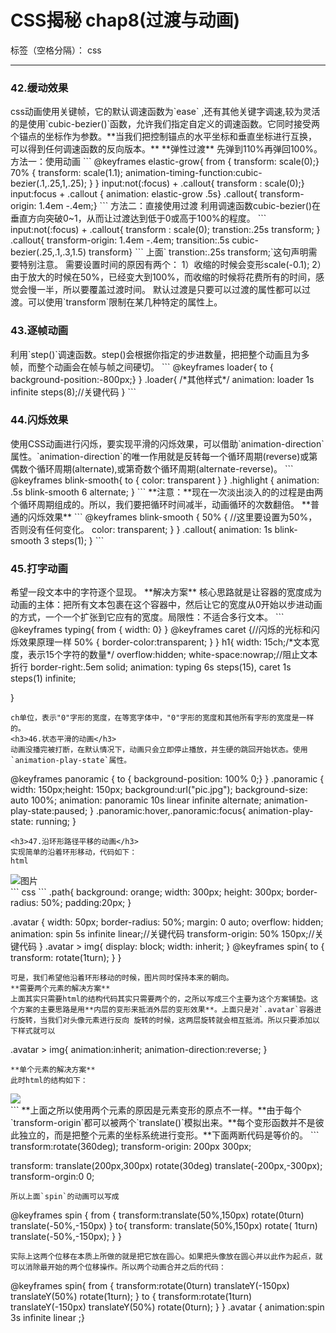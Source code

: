 ﻿# CSS揭秘 chap8(过渡与动画)

标签（空格分隔）： css

---

<h3>42.缓动效果</h3>
css动画使用关键帧，它的默认调速函数为`ease` ,还有其他关键字调速,较为灵活的是使用`cubic-bezier()`函数，允许我们指定自定义的调速函数。它同时接受两个锚点的坐标作为参数。**当我们把控制锚点的水平坐标和垂直坐标进行互换，可以得到任何调速函数的反向版本。**
**弹性过渡**
先弹到110%再弹回100%。
方法一：使用动画
```
@keyframes elastic-grow{
  from { transform: scale(0);}
  70% {
    transform: scale(1.1);
    animation-timing-function:cubic-bezier(.1,.25,1,.25);
  }
}
input:not(:focus) + .callout{ transform : scale(0);}
input:focus + .callout { animation: elastic-grow .5s}
.callout{ transform-origin: 1.4em -.4em;}
```
方法二：直接使用过渡
利用调速函数cubic-bezier()在垂直方向突破0~1，从而让过渡达到低于0或高于100%的程度。
```
input:not(:focus) + .callout{
  transform : scale(0);
  transtion:.25s transform;
  }
.callout{ 
  transform-origin: 1.4em -.4em;
  transition:.5s cubic-bezier(.25,.1,.3,1.5) transform}
```
上面` transtion:.25s transform;`这句声明需要特别注意。
需要设置时间的原因有两个：
1）收缩的时候会变形scale(-0.1);
2）由于放大的时候在50%，已经变大到100%，而收缩的时候将花费所有的时间，感觉会慢一半，所以要覆盖过渡时间。
默认过渡是只要可以过渡的属性都可以过渡。可以使用`transform`限制在某几种特定的属性上。
<h3>43.逐帧动画</h3>
利用`step()`调速函数。step()会根据你指定的步进数量，把把整个动画且为多帧，而整个动画会在帧与帧之间硬切。
```
@keyframes loader{
  to { background-position:-800px;}
}
.loader{
/*其他样式*/
animation: loader 1s infinite steps(8);//关键代码
}
```
<h3>44.闪烁效果</h3>
使用CSS动画进行闪烁，要实现平滑的闪烁效果，可以借助`animation-direction`属性。`animation-direction`的唯一作用就是反转每一个循环周期(reverse)或第偶数个循环周期(alternate),或第奇数个循环周期(alternate-reverse)。
```
@keyframes blink-smooth{ to { color: transparent } }
.highlight {
  animation: .5s blink-smooth 6 alternate;
}
```
**注意：**现在一次淡出淡入的的过程是由两个循环周期组成的。所以，我们要把循环时间减半，动画循环的次数翻倍。
**普通的闪烁效果**
```
    @keyframes blink-smooth {
      50%  {      //这里要设置为50%，否则没有任何变化。
                color: transparent;
        }
    }
    .callout{
        animation: 1s blink-smooth 3 steps(1);
    }
```
<h3>45.打字动画</h3>
希望一段文本中的字符逐个显现。
**解决方案**
核心思路就是让容器的宽度成为动画的主体：把所有文本包裹在这个容器中，然后让它的宽度从0开始以步进动画的方式，一个一个扩张到它应有的宽度。局限性：不适合多行文本。
```
@keyframes typing{
    from { width: 0}
}
@keyframes caret {//闪烁的光标和闪烁效果原理一样
    50% { border-color:transparent; }
}
h1{
    width: 15ch;/*文本宽度，表示15个字符的数量*/
    overflow:hidden;
    white-space:nowrap;//阻止文本折行
    border-right:.5em solid;
    animation: typing 6s steps(15),
               caret 1s steps(1) infinite;
    
    
}
```
ch单位，表示"0"字形的宽度，在等宽字体中，"0"字形的宽度和其他所有字形的宽度是一样的。
<h3>46.状态平滑的动画</h3>
动画没播完被打断，在默认情况下，动画只会立即停止播放，并生硬的跳回开始状态。使用`animation-play-state`属性。
```
@keyframes panoramic {
    to { background-position: 100% 0;}
}
.panoramic {
    width: 150px;height: 150px;
    background:url("pic.jpg");
    background-size: auto 100%;
    animation: panoramic 10s linear infinite  alternate;
    animation-play-state:paused;
}
.panoramic:hover,.panoramic:focus{
   animation-play-state: running;
}
```
<h3>47.沿环形路径平移的动画</h3>
实现简单的沿着环形移动，代码如下：
html
```
  <div class="path">
          <div class="avatar">
                  <img src="pic.jpg" alt="图片">
          </div>
  </div>
```
css
```
.path{
        background: orange;
        width: 300px;
        height: 300px;
        border-radius: 50%;
        padding:20px;
}

.avatar {
        width: 50px;
        border-radius: 50%;
        margin: 0 auto;
        overflow: hidden;
        animation: spin 5s  infinite linear;//关键代码
        transform-origin: 50% 150px;//关键代码
}
.avatar > img{
        display: block;
        width: inherit;
}
@keyframes spin{
        to { transform: rotate(1turn); }
}
```
可是，我们希望他沿着环形移动的时候，图片同时保持本来的朝向。
**需要两个元素的解决方案**
上面其实只需要html的结构代码其实只需要两个的，之所以写成三个主要为这个方案铺垫。这个方案的主要思路是用**内层的变形来抵消外层的变形效果**。上面只是对`.avatar`容器进行旋转，当我们对头像元素进行反向 旋转的时候，这两层旋转就会相互抵消。所以只要添加以下样式就可以
```
.avatar > img{
   animation:inherit;
   animation-direction:reverse;
}
```
**单个元素的解决方案**
此时html的结构如下：
```
<div class="path">
	<img src="pic.jpg" class="avatar" />
</div>
```
**上面之所以使用两个元素的原因是元素变形的原点不一样。**由于每个`transform-origin`都可以被两个`translate()`模拟出来。**每个变形函数并不是彼此独立的，而是把整个元素的坐标系统进行变形。**下面两断代码是等价的。
```
transform:rotate(360deg);
transform-origin: 200px 300px;


transform: translate(200px,300px)
           rotate(30deg)
           translate(-200px,-300px);
transform-orgin:0 0;
```
所以上面`spin`的动画可以写成
```
@keyframes spin {
  from {
    transform:translate(50%,150px)
              rotate(0turn)
              translate(-50%,-150px)
  }
  to{
    transform: translate(50%,150px)
               rotate( 1turn)
               translate(-50%,-150px);
  }
}
```
实际上这两个位移在本质上所做的就是把它放在圆心。如果把头像放在圆心并以此作为起点，就可以消除最开始的两个位移操作。所以两个动画合并之后的代码：
```
@keyframes spin{
  from {
    transform:rotate(0turn)
              translateY(-150px) translateY(50%)
              rotate(1turn);
  }
  to {
    transform:rotate(1turn)
              translateY(-150px) translateY(50%)
              rotate(0turn);
  }
}
.avatar { animation:spin 3s infinite linear ;}
```